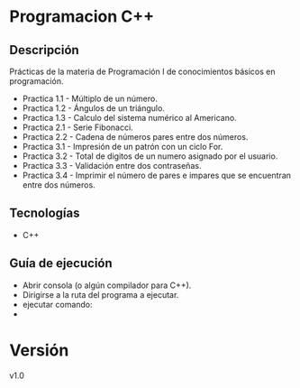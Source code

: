 # Programacion C++

## Descripción
Prácticas de la materia de Programación I de conocimientos básicos en programación.
- Practica 1.1 - Múltiplo de un número.
- Practica 1.2 - Ángulos de un triángulo.
- Practica 1.3 - Calculo del sistema numérico al Americano.
- Practica 2.1 - Serie Fibonacci.
- Practica 2.2 - Cadena de números pares entre dos números.
- Practica 3.1 - Impresión de un patrón con un ciclo For.
- Practica 3.2 - Total de digitos de un numero asignado por el usuario.
- Practica 3.3 - Validación entre dos contraseñas.
- Practica 3.4 - Imprimir el número de pares e impares que se encuentran entre dos números.

## Tecnologías
- C++

## Guía de ejecución
- Abrir consola (o algún compilador para C++).
- Dirigirse a la ruta del programa a ejecutar.
- ejecutar comando:
- 

# Versión 
v1.0
